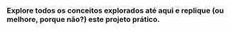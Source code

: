  ### Explore todos os conceitos explorados até aqui e replique (ou melhore, porque não?) este projeto prático.
